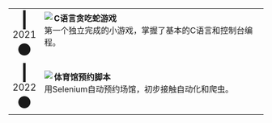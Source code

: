 <table>
  <tr>
    <td align="center" width="40">
      <span style="font-size:32px;">┃</span><br>
      <span style="font-size:18px;">2021</span><br>
      <span style="font-size:32px;">●</span>
    </td>
    <td>
      <a href="https://github.com/jadeproheshan/easysnake">
        <img align="left" src="https://github-readme-stats.vercel.app/api/pin/?username=jadeproheshan&repo=easysnake&theme=buefy" />
      </a>
      <div>
        <b>C语言贪吃蛇游戏</b><br>
        第一个独立完成的小游戏，掌握了基本的C语言和控制台编程。
      </div>
      <br clear="all" />
    </td>
  </tr>
  <tr>
    <td align="center" width="40">
      <span style="font-size:32px;">┃</span><br>
      <span style="font-size:18px;">2022</span><br>
      <span style="font-size:32px;">●</span>
    </td>
    <td>
      <a href="https://github.com/script-develop/XMU_Reservation-script">
        <img align="left" src="https://github-readme-stats.vercel.app/api/pin/?username=script-develop&repo=XMU_Reservation-script&theme=buefy" />
      </a>
      <div>
        <b>体育馆预约脚本</b><br>
        用Selenium自动预约场馆，初步接触自动化和爬虫。
      </div>
      <br clear="all" />
    </td>
  </tr>
</table>
